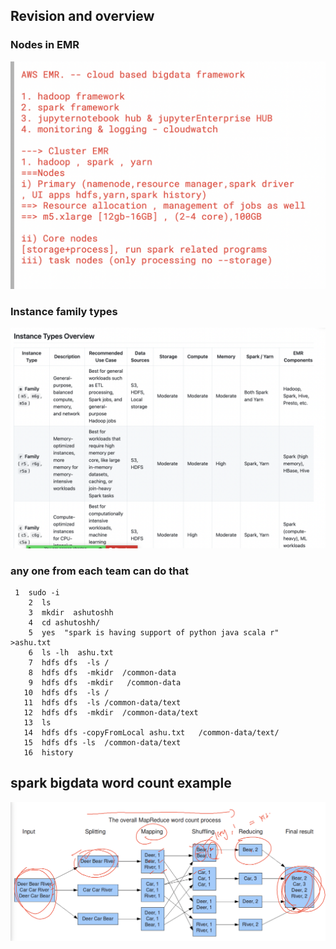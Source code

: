 ## Revision and overview 

### Nodes in EMR

<img src="nodes1.png">

### Instance family types 

<img src="type1.png">

### any one from each team can do that 

```
 1  sudo -i
    2  ls
    3  mkdir  ashutoshh
    4  cd ashutoshh/
    5  yes  "spark is having support of python java scala r"  >ashu.txt
    6  ls -lh  ashu.txt 
    7  hdfs dfs  -ls /
    8  hdfs dfs  -mkidr  /common-data
    9  hdfs dfs  -mkdir   /common-data
   10  hdfs dfs  -ls /
   11  hdfs dfs  -ls /common-data/text
   12  hdfs dfs  -mkdir  /common-data/text
   13  ls
   14  hdfs dfs -copyFromLocal ashu.txt   /common-data/text/
   15  hdfs dfs -ls  /common-data/text
   16  history 

```
## spark bigdata word count example 

<img src="wc1.png">

